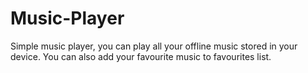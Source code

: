 # Music-Player
Simple music player, you can play all your offline music stored in your device.
You can also add your favourite music to favourites list.
